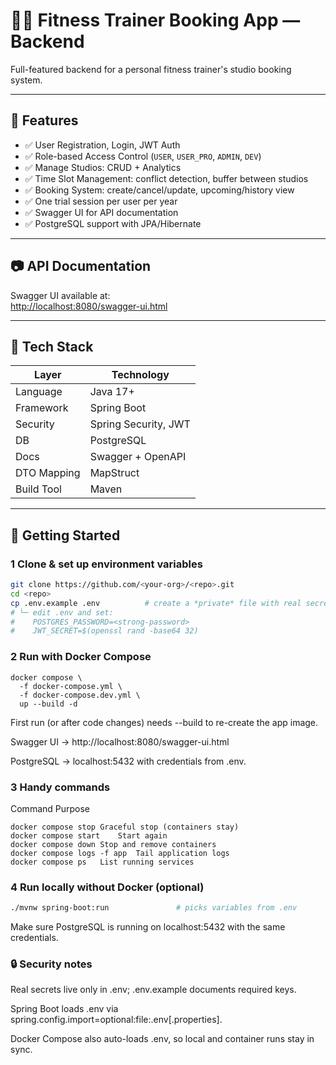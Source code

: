 # 🏋️‍♂️ Fitness Trainer Booking App — Backend

Full-featured backend for a personal fitness trainer's studio booking system.

---

## 🚀 Features

- ✅ User Registration, Login, JWT Auth
- ✅ Role-based Access Control (`USER`, `USER_PRO`, `ADMIN`, `DEV`)
- ✅ Manage Studios: CRUD + Analytics
- ✅ Time Slot Management: conflict detection, buffer between studios
- ✅ Booking System: create/cancel/update, upcoming/history view
- ✅ One trial session per user per year
- ✅ Swagger UI for API documentation
- ✅ PostgreSQL support with JPA/Hibernate

---

## 📷 API Documentation

Swagger UI available at:  
[http://localhost:8080/swagger-ui.html](http://localhost:8080/swagger-ui.html)

---

## 🧰 Tech Stack

| Layer            | Technology                     |
|------------------|--------------------------------|
| Language         | Java 17+                       |
| Framework        | Spring Boot                    |
| Security         | Spring Security, JWT           |
| DB               | PostgreSQL                     |
| Docs             | Swagger + OpenAPI              |
| DTO Mapping      | MapStruct                      |
| Build Tool       | Maven                          |
---
## 🚀 Getting Started

### 1  Clone & set up environment variables

```bash
git clone https://github.com/<your-org>/<repo>.git
cd <repo>
cp .env.example .env          # create a *private* file with real secrets
# └─ edit .env and set:
#    POSTGRES_PASSWORD=<strong-password>
#    JWT_SECRET=$(openssl rand -base64 32)
```
### 2 Run with Docker Compose
```
docker compose \
  -f docker-compose.yml \
  -f docker-compose.dev.yml \
  up --build -d
  ```
First run (or after code changes) needs --build to re-create the app image.

Swagger UI → http://localhost:8080/swagger-ui.html

PostgreSQL → localhost:5432 with credentials from .env.
### 3 Handy commands
Command	Purpose
```
docker compose stop	Graceful stop (containers stay)
docker compose start	Start again
docker compose down	Stop and remove containers
docker compose logs -f app	Tail application logs
docker compose ps	List running services
```
### 4 Run locally without Docker (optional)
```bash
./mvnw spring-boot:run               # picks variables from .env
```
Make sure PostgreSQL is running on localhost:5432 with the same credentials.

### 🔒 Security notes
Real secrets live only in .env; .env.example documents required keys.

Spring Boot loads .env via
spring.config.import=optional:file:.env[.properties].

Docker Compose also auto-loads .env, so local and container runs stay in sync.